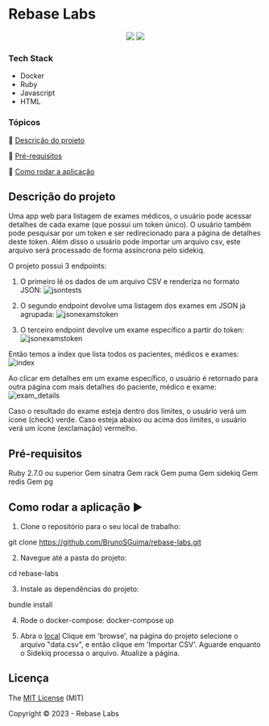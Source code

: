 <h1>Rebase Labs</h1> 

<p align="center">

  <img src="http://img.shields.io/static/v1?label=Ruby&message=2.6.3&color=red&style=for-the-badge&logo=ruby"/>
  <img src="http://img.shields.io/static/v1?label=STATUS&message=EM%20DESENVOLVIMENTO&color=RED&style=for-the-badge"/>
</p>


### Tech Stack

* Docker
* Ruby
* Javascript
* HTML

### Tópicos 

:small_blue_diamond: [Descrição do projeto](#descrição-do-projeto)

:small_blue_diamond: [Pré-requisitos](#pré-requisitos)

:small_blue_diamond: [Como rodar a aplicação](#como-rodar-a-aplicação-arrow_forward)

## Descrição do projeto 

<p align="justify">
 
Uma app web para listagem de exames médicos, o usuário pode acessar detalhes de cada exame (que possui um token único). O usuário também pode pesquisar por um token e ser redirecionado para a página de detalhes deste token. Além disso o usuário pode importar um arquivo csv, este arquivo será processado de forma assíncrona pelo sidekiq.

  O projeto possui 3 endpoints:
1) O primeiro lê os dados de um arquivo CSV e renderiza no formato JSON:
![jsontests](https://github.com/BrunoSGuima/rebase-labs/assets/105590450/0aff64f9-b7cb-46a5-9799-fb047b7c546a)

2) O segundo endpoint devolve uma listagem dos exames em JSON já agrupada:
![jsonexamstoken](https://github.com/BrunoSGuima/rebase-labs/assets/105590450/aa939738-4ded-4a97-9309-c03c568a6e20)

3) O terceiro endpoint devolve um exame específico a partir do token:
![jsonexamstoken](https://github.com/BrunoSGuima/rebase-labs/assets/105590450/f5653eb5-04d9-469b-ac28-b0bd48ca0c4b)

Então temos a index que lista todos os pacientes, médicos e exames:
![index](https://github.com/BrunoSGuima/rebase-labs/assets/105590450/c1125d39-e65a-4308-ae89-73d1159c4ddf)

Ao clicar em detalhes em um exame específico, o usuário é retornado para outra página com mais detalhes do paciente, médico e exame:
![exam_details](https://github.com/BrunoSGuima/rebase-labs/assets/105590450/c02ecd1d-8157-4fe5-afab-b140fc947c8a)

Caso o resultado do exame esteja dentro dos limites, o usuário verá um ícone (check) verde. Caso esteja abaixo ou acima dos limites, o usuário verá um ícone (exclamação) vermelho.

  
## Pré-requisitos

Ruby 2.7.0 ou superior
Gem sinatra
Gem rack
Gem puma
Gem sidekiq
Gem redis
Gem pg

## Como rodar a aplicação :arrow_forward:

1. Clone o repositório para o seu local de trabalho:

git clone https://github.com/BrunoSGuima/rebase-labs.git

2. Navegue até a pasta do projeto:

cd rebase-labs

3. Instale as dependências do projeto:

bundle install

4. Rode o docker-compose:
docker-compose up

5. Abra o [local](http://localhost:3000/)
Clique em 'browse', na página do projeto selecione o arquivo "data.csv", e então clique em 'Importar CSV'.
Aguarde enquanto o Sidekiq processa o arquivo.
Atualize a página.


## Licença 

The [MIT License]() (MIT)

Copyright :copyright: 2023 - Rebase Labs

